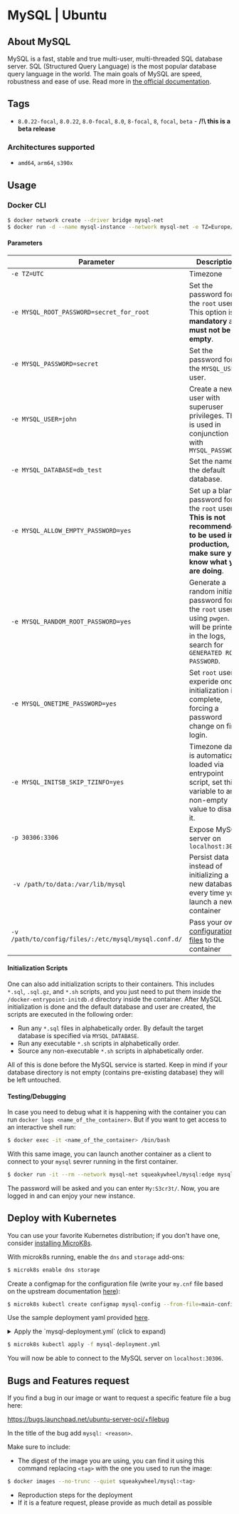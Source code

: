 # MySQL | Ubuntu

## About MySQL

MySQL is a fast, stable and true multi-user, multi-threaded SQL database
server. SQL (Structured Query Language) is the most popular database query
language in the world. The main goals of MySQL are speed, robustness and ease
of use. Read more in [the official documentation](https://dev.mysql.com/doc/refman/8.0/en/).

## Tags

- `8.0.22-focal`, `8.0.22`, `8.0-focal`, `8.0`, `8-focal`, `8`, `focal`, `beta` - **/!\ this is a beta release**

### Architectures supported

- `amd64`, `arm64`, `s390x`

## Usage

### Docker CLI

```sh
$ docker network create --driver bridge mysql-net
$ docker run -d --name mysql-instance --network mysql-net -e TZ=Europe/London -e MYSQL_ROOT_PASSWORD=My:S3cr3t/ squeakywheel/mysql:edge
```

#### Parameters

| Parameter | Description |
|---|---|
| `-e TZ=UTC` | Timezone |
| `-e MYSQL_ROOT_PASSWORD=secret_for_root` | Set the password for the `root` user. This option is **mandatory** and **must not be empty**. |
| `-e MYSQL_PASSWORD=secret` | Set the password for the `MYSQL_USER` user. |
| `-e MYSQL_USER=john` | Create a new user with superuser privileges. This is used in conjunction with `MYSQL_PASSWORD` |
| `-e MYSQL_DATABASE=db_test` | Set the name of the default database. |
| `-e MYSQL_ALLOW_EMPTY_PASSWORD=yes` | Set up a blank password for the `root` user. **This is not recommended to be used in production, make sure you know what you are doing**. |
| `-e MYSQL_RANDOM_ROOT_PASSWORD=yes` | Generate a random initial password for the `root` user using `pwgen`. It will be printed in the logs, search for `GENERATED ROOT PASSWORD`. |
| `-e MYSQL_ONETIME_PASSWORD=yes` | Set `root` user as experide once initialization is complete, forcing a password change on first login. |
| `-e MYSQL_INITSB_SKIP_TZINFO=yes` | Timezone data is automatically loaded via entrypoint script, set this variable to any non-empty value to disable it. |
| `-p 30306:3306` | Expose MySQL server on `localhost:30306` |
| `-v /path/to/data:/var/lib/mysql` | Persist data instead of initializing a new database every time you launch a new container |
| `-v /path/to/config/files/:/etc/mysql/mysql.conf.d/` | Pass your own [configuration files](https://dev.mysql.com/doc/refman/8.0/en/mysql-command-options.html) to the container |

#### Initialization Scripts

One can also add initialization scripts to their containers. This includes `*.sql`, `.sql.gz`, and `*.sh` scripts, and you just need to put them inside the  `/docker-entrypoint-initdb.d` directory inside the container. After MySQL initialization is done and the default database and user are created, the scripts are executed in the following order:

* Run any `*.sql` files in alphabetically order. By default the target database is specified via `MYSQL_DATABASE`.
* Run any executable `*.sh` scripts in alphabetically order.
* Source any non-executable `*.sh` scripts in alphabetically order.

All of this is done before the MySQL service is started. Keep in mind if your database directory is not empty (contains pre-existing database) they will be left untouched.

#### Testing/Debugging

In case you need to debug what it is happening with the container you can run `docker logs <name_of_the_container>`. But if you want to get access to an interactive shell run:

```sh
$ docker exec -it <name_of_the_container> /bin/bash
```

With this same image, you can launch another container as a client to connect to your `mysql` sevrer running in the first container.

```sh
$ docker run -it --rm --network mysql-net squeakywheel/mysql:edge mysql -hmysql-instance -uroot -p
```
The password will be asked and you can enter `My:S3cr3t/`. Now, you are logged in and can enjoy your new instance.

## Deploy with Kubernetes

You can use your favorite Kubernetes distribution; if you don't have one, consider [installing MicroK8s](https://microk8s.io/).

With microk8s running, enable the `dns` and `storage` add-ons:
```sh
$ microk8s enable dns storage
 ```

Create a configmap for the configuration file (write your `my.cnf` file based on the upstream documentation [here](https://dev.mysql.com/doc/refman/8.0/en/mysql-command-options.html)):

```sh
$ microk8s kubectl create configmap mysql-config --from-file=main-config=config/my-custom.cnf
```

Use the sample deployment yaml provided [here](https://git.launchpad.net/~canonical-server/ubuntu-server-oci/+git/mysql/plain/examples/mysql-deployment.yml).

<details>
  <summary>Apply the `mysql-deployment.yml` (click to expand)</summary>

```yaml
# mysql-deployment.yml
---
apiVersion: v1
kind: PersistentVolumeClaim
metadata:
  name: mysql-volume-claim
spec:
  accessModes:
    - ReadWriteOnce
  storageClassName: microk8s-hostpath
  resources:
    requests:
      storage: 500M
---
apiVersion: apps/v1
kind: Deployment
metadata:
  name: mysql-deployment
spec:
  replicas: 1
  selector:
    matchLabels:
      app: mysql
  template:
    metadata:
      labels:
        app: mysql
    spec:
      containers:
      - name: mysql
        image: squeakywheel/mysql:edge
        env:
        - name: MYSQL_RANDOM_ROOT_PASSWORD
          value: "yes"
        - name: MYSQL_PASSWORD
          value: "myS&cret"
        - name: MYSQL_USER
          value: "john"
        volumeMounts:
        - name: mysql-config-volume
          mountPath: /etc/mysql/mysql.conf.d/my-custom.cnf
          subPath: my-custom.cnf
        - name: mysql-data
          mountPath: /var/lib/mysql
        ports:
        - containerPort: 3306
          name: mysql
          protocol: TCP
      volumes:
        - name: mysql-config-volume
          configMap:
            name: mysql-config
            items:
            - key: main-config
              path: my-custom.cnf
        - name: mysql-data
          persistentVolumeClaim:
            claimName: mysql-volume-claim
---
apiVersion: v1
kind: Service
metadata:
  name: mysql-service
spec:
  type: NodePort
  selector:
    app: mysql
  ports:
  - protocol: TCP
    port: 3306
    targetPort: 3306
    nodePort: 30306
    name: mysql
```

</details>

```sh
$ microk8s kubectl apply -f mysql-deployment.yml
```

You will now be able to connect to the MySQL server on `localhost:30306`.

## Bugs and Features request

If you find a bug in our image or want to request a specific feature file a bug here:

https://bugs.launchpad.net/ubuntu-server-oci/+filebug

In the title of the bug add `mysql: <reason>`.

Make sure to include:

* The digest of the image you are using, you can find it using this command replacing `<tag>` with the one you used to run the image:
```sh
$ docker images --no-trunc --quiet squeakywheel/mysql:<tag>
```
* Reproduction steps for the deployment
* If it is a feature request, please provide as much detail as possible

